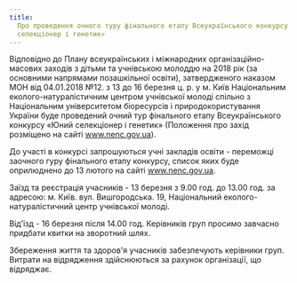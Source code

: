 ```yaml
---
title:
  Про проведення очного туру фінального етапу Всеукраїнського конкурсу «Юний
  селекціонер і генетик»
---
```


Відповідно до Плану всеукраїнських і міжнародних організаційно-масових заходів з дітьми та учнівською молоддю на 2018 рік (за основними напрямами позашкільної освіти), затвердженого наказом МОН від 04.01.2018 №12. з 13 до 16 березня ц. р. у м. Київ Національним еколого-натуралістичним центром учнівської молоді спільно з Національним університетом біоресурсів і природокористування України буде проведений очний тур фінального етапу Всеукраїнського конкурсу «Юний селекціонер і генетик» (Положення про захід розміщено на сайті www.nenc.gov.ua).

До участі в конкурсі запрошуються учні закладів освіти - переможці заочного гуру фінального етапу конкурсу, список яких буде оприлюднено до 13 лютого на сайті www.nenc.gov.ua.

Заїзд та реєстрація учасників - 13 березня з 9.00 год. до 13.00 год. за адресою: м. Київ. вул. Вишгородська. 19, Національний еколого-натуралістичний центр учнівської молоді.

Від'їзд - 16 березня після 14.00 год. Керівників груп просимо завчасно придбати квитки на зворотний шлях.

Збереження життя та здоров'я учасників забезпечують керівники груп. Витрати на відрядження здійснюються за рахунок організації, що відряджає.

